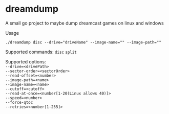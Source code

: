 # dreamdump
A small go project to maybe dump dreamcast games on linux and windows

Usage

```
./dreamdump disc --drive="driveName" --image-name="" --image-path=""
```


Supported commands:
`disc`
`split`

Supported options:   
`--drive=<drivePath>`   
`--sector-order=<sectorOrder>`   
`--read-offset=<number>`   
`--image-path=<name>`   
`--image-name=<name>`   
`--cutoff=<cutoff>`   
`--read-at-once=<number[1-20(Linux allows 40)]>`   
`--speed=<number>`   
`--force-qtoc`   
`--retries=<number[1-255]>`   